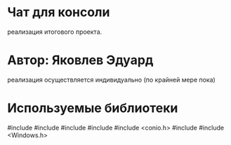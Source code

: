 # Чат для консоли
реализация итогового проекта.
# Автор: Яковлев Эдуард
реализация осуществляется индивидуально (по крайней мере пока)
# Используемые библиотеки
#include <iostream>
#include <string>
#include <ostream>
#include <vector>
#include <conio.h>
#include <string>
#include <Windows.h>
